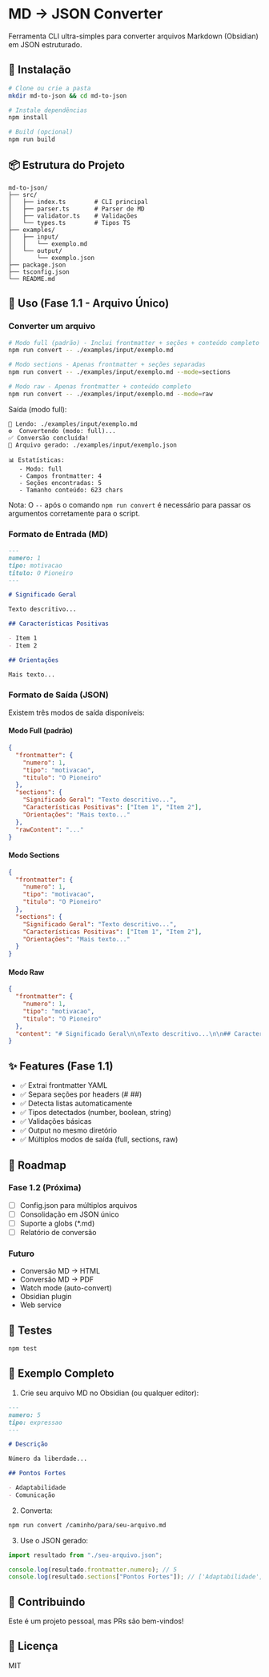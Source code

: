 # MD → JSON Converter

Ferramenta CLI ultra-simples para converter arquivos Markdown (Obsidian) em JSON estruturado.

## 🚀 Instalação

```bash
# Clone ou crie a pasta
mkdir md-to-json && cd md-to-json

# Instale dependências
npm install

# Build (opcional)
npm run build
```

## 📦 Estrutura do Projeto

```
md-to-json/
├── src/
│   ├── index.ts        # CLI principal
│   ├── parser.ts       # Parser de MD
│   ├── validator.ts    # Validações
│   └── types.ts        # Tipos TS
├── examples/
│   ├── input/
│   │   └── exemplo.md
│   └── output/
│       └── exemplo.json
├── package.json
├── tsconfig.json
└── README.md
```

## 🎯 Uso (Fase 1.1 - Arquivo Único)

### Converter um arquivo

```bash
# Modo full (padrão) - Inclui frontmatter + seções + conteúdo completo
npm run convert -- ./examples/input/exemplo.md

# Modo sections - Apenas frontmatter + seções separadas
npm run convert -- ./examples/input/exemplo.md --mode=sections

# Modo raw - Apenas frontmatter + conteúdo completo
npm run convert -- ./examples/input/exemplo.md --mode=raw
```

Saída (modo full):

```
📖 Lendo: ./examples/input/exemplo.md
⚙️  Convertendo (modo: full)...
✅ Conversão concluída!
📄 Arquivo gerado: ./examples/input/exemplo.json

📊 Estatísticas:
   - Modo: full
   - Campos frontmatter: 4
   - Seções encontradas: 5
   - Tamanho conteúdo: 623 chars
```

Nota: O `--` após o comando `npm run convert` é necessário para passar os argumentos corretamente para o script.

### Formato de Entrada (MD)

```markdown
---
numero: 1
tipo: motivacao
titulo: O Pioneiro
---

# Significado Geral

Texto descritivo...

## Características Positivas

- Item 1
- Item 2

## Orientações

Mais texto...
```

### Formato de Saída (JSON)

Existem três modos de saída disponíveis:

#### Modo Full (padrão)

```json
{
  "frontmatter": {
    "numero": 1,
    "tipo": "motivacao",
    "titulo": "O Pioneiro"
  },
  "sections": {
    "Significado Geral": "Texto descritivo...",
    "Características Positivas": ["Item 1", "Item 2"],
    "Orientações": "Mais texto..."
  },
  "rawContent": "..."
}
```

#### Modo Sections

```json
{
  "frontmatter": {
    "numero": 1,
    "tipo": "motivacao",
    "titulo": "O Pioneiro"
  },
  "sections": {
    "Significado Geral": "Texto descritivo...",
    "Características Positivas": ["Item 1", "Item 2"],
    "Orientações": "Mais texto..."
  }
}
```

#### Modo Raw

```json
{
  "frontmatter": {
    "numero": 1,
    "tipo": "motivacao",
    "titulo": "O Pioneiro"
  },
  "content": "# Significado Geral\n\nTexto descritivo...\n\n## Características Positivas\n\n- Item 1\n- Item 2\n\n## Orientações\n\nMais texto..."
}
```

## ✨ Features (Fase 1.1)

- ✅ Extrai frontmatter YAML
- ✅ Separa seções por headers (# ##)
- ✅ Detecta listas automaticamente
- ✅ Tipos detectados (number, boolean, string)
- ✅ Validações básicas
- ✅ Output no mesmo diretório
- ✅ Múltiplos modos de saída (full, sections, raw)

## 🔮 Roadmap

### Fase 1.2 (Próxima)

- [ ] Config.json para múltiplos arquivos
- [ ] Consolidação em JSON único
- [ ] Suporte a globs (\*.md)
- [ ] Relatório de conversão

### Futuro

- Conversão MD → HTML
- Conversão MD → PDF
- Watch mode (auto-convert)
- Obsidian plugin
- Web service

## 🧪 Testes

```bash
npm test
```

## 📝 Exemplo Completo

1. Crie seu arquivo MD no Obsidian (ou qualquer editor):

```markdown
---
numero: 5
tipo: expressao
---

# Descrição

Número da liberdade...

## Pontos Fortes

- Adaptabilidade
- Comunicação
```

2. Converta:

```bash
npm run convert /caminho/para/seu-arquivo.md
```

3. Use o JSON gerado:

```typescript
import resultado from "./seu-arquivo.json";

console.log(resultado.frontmatter.numero); // 5
console.log(resultado.sections["Pontos Fortes"]); // ['Adaptabilidade', ...]
```

## 🤝 Contribuindo

Este é um projeto pessoal, mas PRs são bem-vindos!

## 📄 Licença

MIT
